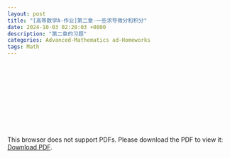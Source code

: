```yaml
---
layout: post
title: "[高等数学A-作业]第二章-一些求导微分和积分"
date: 2024-10-03 02:28:03 +0800
description: "第二章的习题"
categories: Advanced-Mathematics ad-Homeworks 
tags: Math 
---
```

<object data="{{ site.url }}/assets/pdfs/ma-homework-02.pdf" type="application/pdf" width="700px" height="700px">
<embed src="{{ site.url }}/assets/pdfs/ma-homework-02.pdf">
<p>This browser does not support PDFs. Please download the PDF to view it: <a href="{{ site.url }}/assets/pdfs/ma-homework-02.pdf">Download PDF</a>.</p>
</embed>
</object>